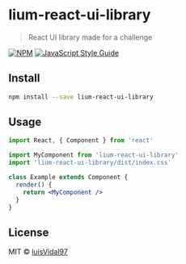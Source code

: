 # lium-react-ui-library

> React UI library made for a challenge

[![NPM](https://img.shields.io/npm/v/lium-react-ui-library.svg)](https://www.npmjs.com/package/lium-react-ui-library) [![JavaScript Style Guide](https://img.shields.io/badge/code_style-standard-brightgreen.svg)](https://standardjs.com)

## Install

```bash
npm install --save lium-react-ui-library
```

## Usage

```jsx
import React, { Component } from 'react'

import MyComponent from 'lium-react-ui-library'
import 'lium-react-ui-library/dist/index.css'

class Example extends Component {
  render() {
    return <MyComponent />
  }
}
```

## License

MIT © [luisVidal97](https://github.com/luisVidal97)
